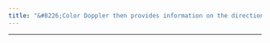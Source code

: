 ```yaml
---
title: "&#8226;Color Doppler then provides information on the direction and magnitude of the flow over a large region of interest"
---
```

***

